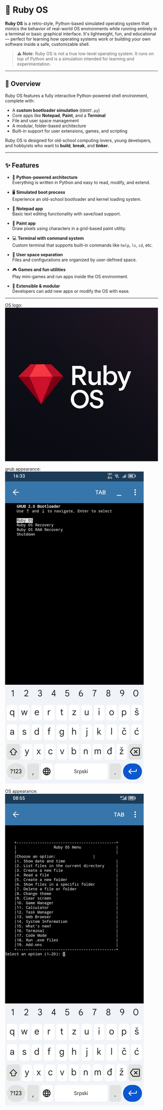 # 🔴 Ruby OS

**Ruby OS** is a retro-style, Python-based simulated operating system that mimics the behavior of real-world OS environments while running entirely in a terminal or basic graphical interface. It's lightweight, fun, and educational — perfect for learning how operating systems work or building your own software inside a safe, customizable shell.

> ⚠️ **Note**: Ruby OS is not a true low-level operating system. It runs on top of Python and is a simulation intended for learning and experimentation.

---

## 🚀 Overview

Ruby OS features a fully interactive Python-powered shell environment, complete with:

- A **custom bootloader simulation** (`EBOOT.py`)
- Core apps like **Notepad**, **Paint**, and a **Terminal**
- File and user space management
- A modular, folder-based architecture
- Built-in support for user extensions, games, and scripting

Ruby OS is designed for old-school computing lovers, young developers, and hobbyists who want to **build**, **break**, and **tinker**.

---

## ✨ Features

- 🧠 **Python-powered architecture**  
  Everything is written in Python and easy to read, modify, and extend.

- 🖥️ **Simulated boot process**  
  Experience an old-school bootloader and kernel loading system.

- 📝 **Notepad app**  
  Basic text editing functionality with save/load support.

- 🎨 **Paint app**  
  Draw pixels using characters in a grid-based paint utility.

- 💻 **Terminal with command system**  
  Custom terminal that supports built-in commands like `help`, `ls`, `cd`, etc.

- 👤 **User space separation**  
  Files and configurations are organized by user-defined space.

- 🎮 **Games and fun utilities**  
  Play mini-games and run apps inside the OS environment.

- 🧩 **Extensible & modular**  
  Developers can add new apps or modify the OS with ease.

---

            

OS logo:
![Logo](ruby.png)

grub appearance:
![Logo](grub.png)

OS appearance:
![Logo](os.jpg)
